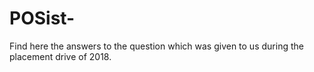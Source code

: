 # POSist-
Find here the answers to the question which was given to us during the placement drive of 2018.
